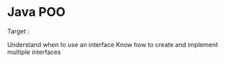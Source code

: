 # Java POO

Target : 

Understand when to use an interface
Know how to create and implement multiple interfaces
